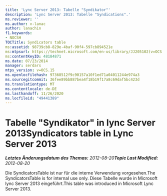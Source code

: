 ```yaml
---
title: 'Lync Server 2013: Tabelle "Syndikator"'
description: 'Lync Server 2013: Tabelle "Syndications".'
ms.reviewer: ''
ms.author: v-lanac
author: lanachin
f1.keywords:
- NOCSH
TOCTitle: Syndicators table
ms:assetid: 98739cb8-829e-4baf-90f4-597cb894521e
ms:mtpsurl: https://technet.microsoft.com/en-us/library/JJ205102(v=OCS.15)
ms:contentKeyID: 48184871
ms.date: 07/23/2014
manager: serdars
mtps_version: v=OCS.15
ms.openlocfilehash: 97368512f9c90157a10f1ed71a04011244e974a3
ms.sourcegitcommit: 36fee89bb887bea4f18b19f17a8c69daf5bc423d
ms.translationtype: MT
ms.contentlocale: de-DE
ms.lasthandoff: 11/26/2020
ms.locfileid: "49441389"
---
```

# <a name="syndicators-table-in-lync-server-2013"></a><span data-ttu-id="6bcdd-103">Tabelle "Syndikator" in lync Server 2013</span><span class="sxs-lookup"><span data-stu-id="6bcdd-103">Syndicators table in Lync Server 2013</span></span>

<div data-xmlns="http://www.w3.org/1999/xhtml">

<div class="topic" data-xmlns="http://www.w3.org/1999/xhtml" data-msxsl="urn:schemas-microsoft-com:xslt" data-cs="https://msdn.microsoft.com/">

<div data-asp="https://msdn2.microsoft.com/asp">



</div>

<div id="mainSection">

<div id="mainBody"><span data-ttu-id="6bcdd-104">

<span> </span></span><span class="sxs-lookup"><span data-stu-id="6bcdd-104">

<span> </span></span></span>

<span data-ttu-id="6bcdd-105">_**Letztes Änderungsdatum des Themas:** 2012-08-20_</span><span class="sxs-lookup"><span data-stu-id="6bcdd-105">_**Topic Last Modified:** 2012-08-20_</span></span>

<span data-ttu-id="6bcdd-106">Die SyndicatorsTable ist nur für die interne Verwendung vorgesehen.</span><span class="sxs-lookup"><span data-stu-id="6bcdd-106">The SyndicatorsTable is for internal use only.</span></span> <span data-ttu-id="6bcdd-107">Diese Tabelle wurde in Microsoft lync Server 2013 eingeführt.</span><span class="sxs-lookup"><span data-stu-id="6bcdd-107">This table was introduced in Microsoft Lync Server 2013.</span></span>

<span data-ttu-id="6bcdd-108"></div>

<span> </span>

</div>

</div>

</span><span class="sxs-lookup"><span data-stu-id="6bcdd-108"></div>

<span> </span>

</div>

</div>

</span></span></div>

